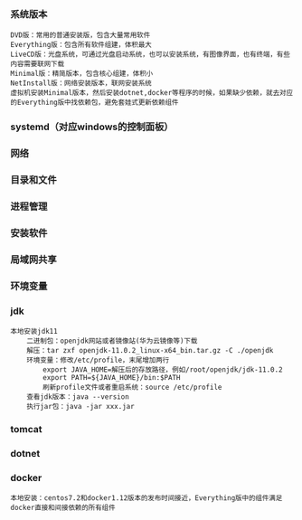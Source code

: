 ### 系统版本
```
DVD版：常用的普通安装版，包含大量常用软件
Everything版：包含所有软件组建，体积最大
LiveCD版：光盘系统，可通过光盘启动系统，也可以安装系统，有图像界面，也有终端，有些内容需要联网下载
Minimal版：精简版本，包含核心组建，体积小
NetInstall版：网络安装版本，联网安装系统
虚拟机安装Minimal版本，然后安装dotnet,docker等程序的时候，如果缺少依赖，就去对应的Everything版中找依赖包，避免套娃式更新依赖组件
```
### systemd（对应windows的控制面板）
### 网络
### 目录和文件
### 进程管理
### 安装软件
### 局域网共享
### 环境变量
### jdk
```
本地安装jdk11
    二进制包：openjdk网站或者镜像站(华为云镜像等)下载
    解压：tar zxf openjdk-11.0.2_linux-x64_bin.tar.gz -C ./openjdk
    环境变量：修改/etc/profile，末尾增加两行
        export JAVA_HOME=解压后的存放路径，例如/root/openjdk/jdk-11.0.2
        export PATH=${JAVA_HOME}/bin:$PATH
        刷新profile文件或者重启系统：source /etc/profile
    查看jdk版本：java --version
    执行jar包：java -jar xxx.jar
```
### tomcat
### dotnet
### docker
```
本地安装：centos7.2和docker1.12版本的发布时间接近，Everything版中的组件满足docker直接和间接依赖的所有组件

```

